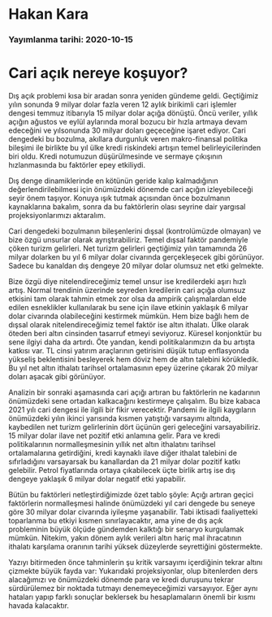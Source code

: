 # Hakan Kara

### Yayımlanma tarihi: 2020-10-15

# Cari açık nereye koşuyor?

Dış açık problemi kısa bir aradan sonra yeniden gündeme geldi. Geçtiğimiz yılın sonunda 9 milyar dolar fazla veren 12 aylık birikimli cari işlemler dengesi temmuz itibarıyla 15 milyar dolar açığa dönüştü. Öncü veriler, yıllık açığın ağustos ve eylül aylarında moral bozucu bir hızla artmaya devam edeceğini ve yılsonunda 30 milyar doları geçeceğine işaret ediyor. Cari dengedeki bu bozulma, akıllara durgunluk veren makro-finansal politika bileşimi ile birlikte bu yıl ülke kredi riskindeki artışın temel belirleyicilerinden biri oldu. Kredi notumuzun düşürülmesinde ve sermaye çıkışının hızlanmasında bu faktörler epey etkiliydi.

Dış denge dinamiklerinde en kötünün geride kalıp kalmadığının değerlendirilebilmesi için önümüzdeki dönemde cari açığın izleyebileceği seyir önem taşıyor. Konuya ışık tutmak açısından önce bozulmanın kaynaklarına bakalım, sonra da bu faktörlerin olası seyrine dair yargısal projeksiyonlarımızı aktaralım.

Cari dengedeki bozulmanın bileşenlerini dışsal (kontrolümüzde olmayan) ve bize özgü unsurlar olarak ayrıştırabiliriz. Temel dışsal faktör pandemiyle çöken turizm gelirleri. Net turizm gelirleri geçtiğimiz yılın tamamında 26 milyar dolarken bu yıl 6 milyar dolar civarında gerçekleşecek gibi görünüyor. Sadece bu kanaldan dış dengeye 20 milyar dolar olumsuz net etki gelmekte.

Bize özgü diye nitelendireceğimiz temel unsur ise kredilerdeki aşırı hızlı artış. Normal trendinin üzerinde seyreden kredilerin cari açığa olumsuz etkisini tam olarak tahmin etmek zor olsa da ampirik çalışmalardan elde edilen esneklikler kullanılarak bu sene için ilave etkinin yaklaşık 6 milyar dolar civarında olabileceğini kestirmek mümkün. Hem bize bağlı hem de dışsal olarak nitelendireceğimiz temel faktör ise altın ithalatı. Ülke olarak öteden beri altın cinsinden tasarruf etmeyi seviyoruz. Küresel konjonktür bu sene ilgiyi daha da artırdı. Öte yandan, kendi politikalarımızın da bu artışta katkısı var. TL cinsi yatırım araçlarının getirisini düşük tutup enflasyonda yükseliş beklentisini besleyerek hem döviz hem de altın talebini körükledik. Bu yıl net altın ithalatı tarihsel ortalamasının epey üzerine çıkarak 20 milyar doları aşacak gibi görünüyor.

Analizin bir sonraki aşamasında cari açığı artıran bu faktörlerin ne kadarının önümüzdeki sene ortadan kalkacağını kestirmeye çalışalım. Bu bize kabaca 2021 yılı cari dengesi ile ilgili bir fikir verecektir. Pandemi ile ilgili kaygıların önümüzdeki yılın ikinci yarısında kısmen yatıştığı varsayımı altında, kaybedilen net turizm gelirlerinin dört üçünün geri geleceğini varsayabiliriz. 15 milyar dolar ilave net pozitif etki anlamına gelir. Para ve kredi politikalarının normalleşmesinin yıllık net altın ithalatını tarihsel ortalamalarına getirdiğini, kredi kaynaklı ilave diğer ithalat talebini de sıfırladığını varsayarsak bu kanallardan da 21 milyar dolar pozitif katkı gelebilir. Petrol fiyatlarında ortaya çıkabilecek üçte birlik artış ise dış dengeye yaklaşık 6 milyar dolar negatif etki yapabilir.

Bütün bu faktörleri netleştirdiğimizde özet tablo şöyle: Açığı artıran geçici faktörlerin normalleşmesi halinde önümüzdeki yıl cari dengede bu seneye göre 30 milyar dolar civarında iyileşme yaşanabilir. Tabi iktisadi faaliyetteki toparlanma bu etkiyi kısmen sınırlayacaktır, ama yine de dış açık probleminin büyük ölçüde gündemden kalktığı bir senaryo kurgulamak mümkün. Nitekim, yakın dönem aylık verileri altın hariç mal ihracatının ithalatı karşılama oranının tarihi yüksek düzeylerde seyrettiğini göstermekte.

Yazıyı bitirmeden önce tahminlerin şu kritik varsayımı içerdiğinin tekrar altını çizmekte büyük fayda var: Yukarıdaki projeksiyonlar, olup bitenlerden ders alacağımızı ve önümüzdeki dönemde para ve kredi duruşunu tekrar sürdürülemez bir noktada tutmayı denemeyeceğimizi varsayıyor. Eğer aynı hataları yapıp farklı sonuçlar beklersek bu hesaplamaların önemli bir kısmı havada kalacaktır.

